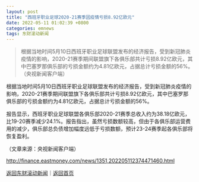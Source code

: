 ```yaml
---
layout: post
title: "西班牙职业足球2020-21赛季因疫情亏损8.92亿欧元"
date: 2022-05-11 01:02:39 +0800
categories: emnews
tags: 东财滚动新闻
---
```

> 根据当地时间5月10日西班牙职业足球联盟发布的经济报告，受到新冠肺炎疫情的影响，2020-21赛季期间联盟旗下各俱乐部共计亏损8.92亿欧元，其中巴塞罗那俱乐部的亏损金额约为4.81亿欧元，占据总计亏损金额的56%。（央视新闻客户端）

<p>根据当地时间5月10日西班牙职业足球联盟发布的经济报告，受到新冠肺炎疫情的影响，2020-21赛季期间联盟旗下各俱乐部共计亏损8.92亿欧元，其中巴塞罗那俱乐部的亏损金额约为4.81亿欧元，占据总计亏损金额的56%。</p>
 <p>报告显示，西班牙职业足球联盟各俱乐部2020-21赛季总收入约为38.18亿欧元，比19-20赛季减少24.1%。报告指出，虽然亏损数额较高，但由于各俱乐部运营费用的减少，俱乐部总负债增加幅度远低于亏损数额，预计23-24赛季起各俱乐部将恢复盈利。</p><p class="em_media">（文章来源：央视新闻客户端）</p>

<http://finance.eastmoney.com/news/1351,202205112374471460.html>

[返回东财滚动新闻](//finews.withounder.com/emnews/)｜[返回首页](//finews.withounder.com/)